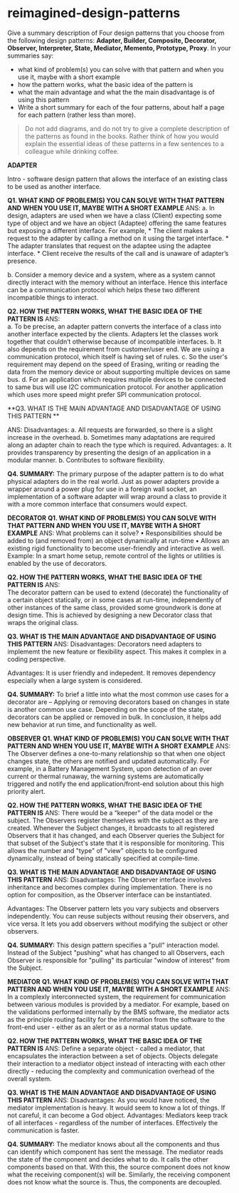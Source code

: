 # reimagined-design-patterns

Give a summary description of Four design patterns that you choose from the following design patterns: **Adapter,  Builder, Composite, Decorator, Observer, Interpreter, State, Mediator, Memento, Prototype, Proxy**. In your summaries say:

- what kind of problem(s) you can solve with that pattern and when you use it, maybe with a short example
- how the pattern works, what the basic idea of the pattern is
- what the main advantage and what the the main disadvantage is of using this pattern
- Write a short summary for each of the four patterns, about half a page for each pattern (rather less than more). 

> Do not add diagrams, and do not try to give a complete description of the patterns as found in the books. Rather think of how you would explain the essential ideas of these patterns in a few sentences to a colleague while drinking coffee.

**ADAPTER**

Intro - software design pattern that allows the interface of an existing class to be used as another interface.
 
**Q1. WHAT KIND OF PROBLEM(S) YOU CAN SOLVE WITH THAT PATTERN AND WHEN YOU USE IT, MAYBE WITH A SHORT EXAMPLE**
ANS:
a. In design, adapters are used when we have a class (Client) expecting some type of object and we have an object (Adaptee) offering the same features but exposing a different interface. For example, 
    * The client makes a request to the adapter by calling a method on it using the target interface.
    * The adapter translates that request on the adaptee using the adaptee interface.
    * Client receive the results of the call and is unaware of adapter’s presence.

b. Consider a memory device and a system, where as a system cannot directly interact with the memory without an interface.
Hence this interface can be a communication protocol which helps these two different incompatible things to interact.

**Q2. HOW THE PATTERN WORKS, WHAT THE BASIC IDEA OF THE PATTERN IS**
ANS:	
a. To be precise, an adapter pattern converts the interface of a class into another interface expected by the clients. Adapters let the classes work together that couldn’t otherwise because of incompatible interfaces.
b. It also depends on the requirement from customer/user end. We are using a communication protocol, which itself is having set of rules.
c. So the user's requirement may depend on the speed of Erasing, writing or reading the data from the memory device or about supporting multiple devices on same bus.
d. For an application which requires multiple devices to be connected to same bus will use I2C communication protocol.
   For another application which  uses more speed might prefer SPI communication protocol.

**Q3. WHAT IS THE MAIN ADVANTAGE AND DISADVANTAGE OF USING THIS PATTERN **

ANS:
Disadvantages:
a. All requests are forwarded, so there is a slight increase in the overhead.
b. Sometimes many adaptations are required along an adapter chain to reach the type which is required.
Advantages:
a. It provides transparency by presenting the design of an application in a modular manner.
b. Contributes to software flexibility.


**Q4. SUMMARY:** The primary purpose of the adapter pattern is to do what physical adapters do in the real world. Just as power adapters provide a wrapper around a power plug for use in a foreign wall socket, an implementation of a software adapter will wrap around a class to provide it with a more common interface that consumers would expect.

**DECORATOR**
**Q1. WHAT KIND OF PROBLEM(S) YOU CAN SOLVE WITH THAT PATTERN AND WHEN YOU USE IT, MAYBE WITH A SHORT EXAMPLE**
ANS:
What problems can it solve?
•  Responsibilities should be added to (and removed from) an object dynamically at run-time
•  Allows an existing rigid functionality to become user-friendly and interactive as well.
Example: In a smart home setup, remote control of the lights or utilities is enabled by the use of decorators.

**Q2. HOW THE PATTERN WORKS, WHAT THE BASIC IDEA OF THE PATTERN IS**
ANS:	
The decorator pattern can be used to extend (decorate) the functionality of a certain object statically, or in some cases at run-time, independently of other instances of the same class, provided some groundwork is done at design time. This is achieved by designing a new Decorator class that wraps the original class.

**Q3. WHAT IS THE MAIN ADVANTAGE AND DISADVANTAGE OF USING THIS PATTERN**
ANS:
Disadvantages:
Decorators need adapters to implememt the new feature or flexibility aspect. This makes it complex in a coding perspective.

Advantages:
It is user friendly and indepedent. It removes dependency especially when a large system is considered.

**Q4. SUMMARY:** To brief a little into what the most common use cases for a decorator are – 
Applying or removing decorators based on changes in state is another common use case. Depending on the scope of the state, decorators can be applied or removed in bulk.
In conclusion, it helps add new behavior at run time, and functionality as well.

**OBSERVER**
**Q1. WHAT KIND OF PROBLEM(S) YOU CAN SOLVE WITH THAT PATTERN AND WHEN YOU USE IT, MAYBE WITH A SHORT EXAMPLE**
ANS:
The Observer defines a one-to-many relationship so that when one object changes state, the others are notified and updated automatically. For example, in a Battery Management System, upon detection of an over current or thermal runaway, the warning systems are automatically triggered and notify the end application/front-end solution about this high priority alert.

**Q2. HOW THE PATTERN WORKS, WHAT THE BASIC IDEA OF THE PATTERN IS**
ANS:	There would be a “keeper" of the data model or the subject. The Observers register themselves with the subject as they are created. Whenever the Subject changes, it broadcasts to all registered Observers that it has changed, and each Observer queries the Subject for that subset of the Subject's state that it is responsible for monitoring.
This allows the number and "type" of "view" objects to be configured dynamically, instead of being statically specified at compile-time.

**Q3. WHAT IS THE MAIN ADVANTAGE AND DISADVANTAGE OF USING THIS PATTERN** 
ANS:
Disadvantages: The Observer interface involves inheritance and becomes complex during implementation. There is no option for composition, as the Observer interface can be instantiated.

Advantages: The Observer pattern lets you vary subjects and observers independently. You can reuse subjects without reusing their observers, and vice versa. It lets you add observers without modifying the subject or other observers.

**Q4. SUMMARY:** This design pattern specifies a "pull" interaction model. Instead of the Subject "pushing" what has changed to all Observers, each Observer is responsible for "pulling" its particular "window of interest" from the Subject.

**MEDIATOR**
**Q1. WHAT KIND OF PROBLEM(S) YOU CAN SOLVE WITH THAT PATTERN AND WHEN YOU USE IT, MAYBE WITH A SHORT EXAMPLE**
ANS: In a complexly interconnected system, the requirement for communication between various modules is provided by a mediator. For example, based on the validations performed internally by the BMS software, the mediator acts as the principle routing facility for the information from the software to the front-end user - either as an alert or as a normal status update.


**Q2. HOW THE PATTERN WORKS, WHAT THE BASIC IDEA OF THE PATTERN IS**
ANS:	Define a separate object - called a mediator, that encapsulates the interaction between a set of objects.
Objects delegate their interaction to a mediator object instead of interacting with each other directly - reducing the complexity and communication overhead of the overall system.

**Q3. WHAT IS THE MAIN ADVANTAGE AND DISADVANTAGE OF USING THIS PATTERN**
ANS:
Disadvantages: As you would have noticed, the mediator implementation is heavy. It would seem to know a lot of things. If not careful, it can become a God object.
Advantages: Mediators keep track of all interfaces - regardless of the number of interfaces. Effectively the communication is faster.

**Q4. SUMMARY:**
The mediator knows about all the components and thus can identify which component has sent the message. The mediator reads the state of the component and decides what to do. It calls the other components based on that. With this, the source component does not know what the receiving component(s) will be. Similarly, the receiving component does not know what the source is. Thus, the components are decoupled.
